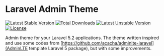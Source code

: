 # Laravel Admin Theme

[![Latest Stable Version](https://poser.pugx.org/syahzul/admin-theme/v/stable?format=flat-square)](https://packagist.org/packages/syahzul/admin-theme)
[![Total Downloads](https://poser.pugx.org/syahzul/admin-theme/downloads?format=flat-square)](https://packagist.org/packages/syahzul/admin-theme)
[![Latest Unstable Version](https://poser.pugx.org/syahzul/admin-theme/v/unstable?format=flat-square)](https://packagist.org/packages/syahzul/admin-theme)
[![License](https://poser.pugx.org/syahzul/admin-theme/license?format=flat-square)](https://packagist.org/packages/syahzul/admin-theme)

Admin theme for your Laravel 5.2 applications. The theme written inspired and use some codes from
[https://github.com/acacha/adminlte-laravel](AdminLTE template Laravel 5 package), but with some
improvements.
